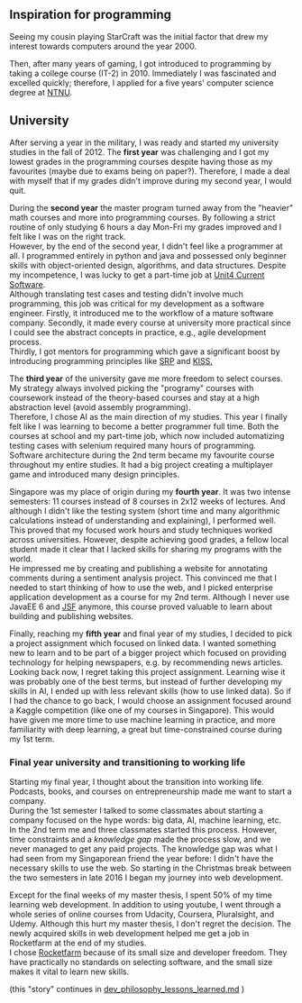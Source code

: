 ## Inspiration for programming
Seeing my cousin playing StarCraft was the initial factor that drew my interest towards computers around the year 2000.

Then, after many years of gaming, I got introduced to programming by taking a college course (IT-2) in 2010. Immediately I was fascinated and excelled quickly; therefore, I applied for a five years' computer science degree at [NTNU](https://www.ntnu.edu/).

## University
After serving a year in the military, I was ready and started my university studies in the fall of 2012.
The **first year** was challenging and I got my lowest grades in the programming courses despite having those as my favourites (maybe due to exams being on paper?).
Therefore, I made a deal with myself that if my grades didn't improve during my second year, I would quit.

During the **second year** the master program turned away from the "heavier" math courses and more into programming courses. By following a strict routine of only studying 6 hours a day Mon-Fri my grades improved and I felt like I was on the right track.
<br />
However, by the end of the second year, I didn't feel like a programmer at all.
I programmed entirely in python and java and possessed only beginner skills with object-oriented design, algorithms, and data structures.
Despite my incompetence, I was lucky to get a part-time job at [Unit4 Current Software](http://www.unit4.com/no/om-unit4/agresso-current-unit4).
<br />
Although translating test cases and testing didn't involve much programming, this job was critical for my development as a software engineer.
Firstly, it introduced me to the workflow of a mature software company.
Secondly, it made every course at university more practical since I could see the abstract concepts in practice, e.g., agile development process.
<br />Thirdly, I got mentors for programming which gave a significant boost by introducing programming principles like [SRP](https://en.wikipedia.org/wiki/Single_responsibility_principle) and [KISS.](https://en.wikipedia.org/wiki/KISS_principle)

The **third year** of the university gave me more freedom to select courses.
My strategy always involved picking the "programy" courses with coursework instead of the theory-based courses and stay at a high abstraction level (avoid assembly programming).
<br />
Therefore, I chose AI as the main direction of my studies.
This year I finally felt like I was learning to become a better programmer full time. Both the courses at school and my part-time job, which now included automatizing testing cases with selenium required many hours of programming.
<br />
Software architecture during the 2nd term became my favourite course throughout my entire studies. It had a big project creating a multiplayer game and introduced many design principles.

Singapore was my place of origin during my **fourth year**.
It was two intense semesters: 11 courses instead of 8 courses in 2x12 weeks of lectures.
And although I didn't like the testing system (short time and many algorithmic calculations instead of understanding and explaining), I performed well.
This proved that my focused work hours and study techniques worked across universities.
However, despite achieving good grades, a fellow local student made it clear that I lacked skills for sharing my programs with the world.
<br />
He impressed me by creating and publishing a website for annotating comments during a sentiment analysis project.
This convinced me that I needed to start thinking of how to use the web, and I picked enterprise application development as a course for my 2nd term.
Although I never use JavaEE 6 and [JSF](https://en.wikipedia.org/wiki/JavaServer_Faces) anymore, this course proved valuable to learn about building and publishing websites.

Finally, reaching my **fifth year** and final year of my studies, I decided to pick a project assignment which focused on linked data.
I wanted something new to learn and to be part of a bigger project which focused on providing technology for helping newspapers, e.g. by recommending news articles.
<br />
Looking back now, I regret taking this project assignment.
Learning wise it was probably one of the best terms, but instead of further developing my skills in AI, I ended up with less relevant skills (how to use linked data).
So if I had the chance to go back, I would choose an assignment focused around a Kaggle competition (like one of my courses in Singapore).
This would have given me more time to use machine learning in practice, and more familiarity with deep learning, a great but time-constrained course during my 1st term.


### Final year university and transitioning to working life ###
Starting my final year, I thought about the transition into working life.
Podcasts, books, and courses on entrepreneurship made me want to start a company.
<br /> During the 1st semester I talked to some classmates about starting a company focused on the hype words: big data, AI, machine learning, etc.
<br /> In the 2nd term me and three classmates started this process.
However, time constraints and a *knowledge gap* made the process slow, and we never managed to get any paid projects.
The knowledge gap was what I had seen from my Singaporean friend the year before: I didn't have the necessary skills to use the web.
So starting in the Christmas break between the two semesters in late 2016 I began my journey into web development.

Except for the final weeks of my master thesis, I spent 50% of my time learning web development.
In addition to using youtube, I went through a whole series of online courses from Udacity, Coursera, Pluralsight, and Udemy.
Although this hurt my master thesis, I don't regret the decision.
The newly acquired skills in web development helped me get a job in Rocketfarm at the end of my studies.
<br />
I chose [Rocketfarm](https://www.rocketfarm.no/) because of its small size and developer freedom.
They have practically no standards on selecting software, and the small size makes it vital to learn new skills.

(this "story" continues in [dev_philosophy_lessons_learned.md](03_dev_philosophy_story_and_lessons_learned.md) )
